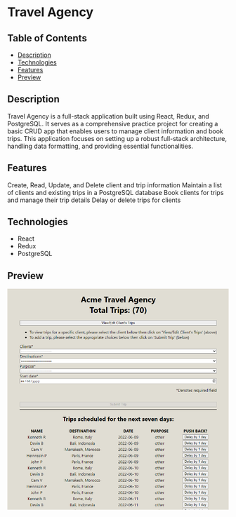 # Travel Agency 

## Table of Contents
- [Description](#description) 
- [Technologies](#technologies) 
- [Features](#features) 
- [Preview](#preview) 

## Description 

Travel Agency is a full-stack application built using React, Redux, and PostgreSQL. It serves as a comprehensive practice project for creating a basic CRUD app that enables users to manage client information and book trips. This application focuses on setting up a robust full-stack architecture, handling data formatting, and providing essential functionalities.

## Features
Create, Read, Update, and Delete client and trip information
Maintain a list of clients and existing trips in a PostgreSQL database
Book clients for trips and manage their trip details
Delay or delete trips for clients

## Technologies 

- React 
- Redux 
- PostgreSQL 

## Preview 

![ScreenShot](https://raw.githubusercontent.com/Kcrosas/PROJECTS-travelAgency-FSA/main/media/Screenshot%202022-06-07%20210723.png)
